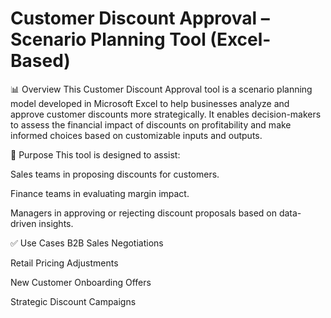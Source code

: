 # Customer Discount Approval – Scenario Planning Tool (Excel-Based)
📊 Overview
This Customer Discount Approval tool is a scenario planning model developed in Microsoft Excel to help businesses analyze and approve customer discounts more strategically. It enables decision-makers to assess the financial impact of discounts on profitability and make informed choices based on customizable inputs and outputs.

🎯 Purpose
This tool is designed to assist:

Sales teams in proposing discounts for customers.

Finance teams in evaluating margin impact.

Managers in approving or rejecting discount proposals based on data-driven insights.

✅ Use Cases
B2B Sales Negotiations

Retail Pricing Adjustments

New Customer Onboarding Offers

Strategic Discount Campaigns
